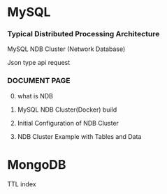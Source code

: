 # MySQL  

### Typical Distributed Processing Architecture
MySQL NDB Cluster (Network Database) 

Json type api request

### DOCUMENT PAGE

0. what is NDB

1. MySQL NDB Cluster(Docker) build

2. Initial Configuration of NDB Cluster

3. NDB Cluster Example with Tables and Data

# MongoDB

TTL index
